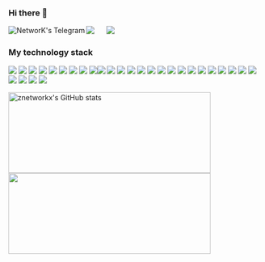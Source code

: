 ### Hi there 👋<!--, my telegram and my telegram bots-->

<a href="https://t.me/ThePrincipalSRE"><img align="left" alt="NetworK's Telegram" src="https://img.shields.io/badge/ThePrincipalSRE-black?style=social&logo=telegram&logoColor=blue" /></a>

<!--
Иконки тут:
https://simpleicons.org/?q=telegra

Бейджи тут:
https://shields.io/category/social


<a href="https://t.me/devops_tech_bot?start"><img align="left" alt="DevOps Tech Helper bot" src="https://img.shields.io/badge/devops_tech_bot-black?style=social&logo=telegram&logoColor=blue" /></a> <a href="https://github.com/znetworkx/devops_tech_bot"><img align="left" alt="GitHub Keenetic DNS bot" src="https://img.shields.io/badge/repo-black?style=social&logo=github&logoColor=blue" /></a>


<a href="https://t.me/keenetic_dns_bot?start"><img align="left" alt="Keenetic DNS bot" src="https://img.shields.io/badge/keenetic_dns_bot-black?style=social&logo=telegram&logoColor=blue" /></a> <a href="https://github.com/znetworkx/bypass_keenteic"><img align="left" alt="GitHub Keenetic DNS bot" src="https://img.shields.io/badge/repo-black?style=social&logo=github&logoColor=blue" /></a>

<!--
<a href="https://www.linkedin.com/in/znetwork/"><img align="left" alt="NetworK's LinkedIN" src="https://img.shields.io/badge/@znetwork-black?style=social&logo=linkedin&logoColor=blue" /></a>
-->
![](https://komarev.com/ghpvc/?username=znetworkx) &nbsp;&nbsp;&nbsp;&nbsp; ![](https://visitor-badge.glitch.me/badge?page_id=znetworkx.znetworkx)
<br/>

### My technology stack 
<img src="https://img.shields.io/badge/Linux-black?style=for-the-badge&logo=Linux&logoColor=blue" /> <img src="https://img.shields.io/badge/macOS-black?style=for-the-badge&logo=macOS&logoColor=green" /> <img src="https://img.shields.io/badge/Windows-black?style=for-the-badge&logo=Windows 11&logoColor=white" /> <img src="https://img.shields.io/badge/Ubuntu-black?style=for-the-badge&logo=Ubuntu&logoColor=orange" /> <img src="https://img.shields.io/badge/Debian-black?style=for-the-badge&logo=Debian&logoColor=pink" /> <img src="https://img.shields.io/badge/Ansible-black?style=for-the-badge&logo=Ansible&logoColor=white" /> <img src="https://img.shields.io/badge/Docker-black?style=for-the-badge&logo=Docker&logoColor=blue" /> <img src="https://img.shields.io/badge/Kubernetes-black?style=for-the-badge&logo=Kubernetes&logoColor=blue" /> <img src="https://img.shields.io/badge/Python-black?style=for-the-badge&logo=python&logoColor=yellow" /><img src="https://img.shields.io/badge/Bash-black?style=for-the-badge&logo=GNU Bash&logoColor=white" /> <img src="https://img.shields.io/badge/shell-black?style=for-the-badge&logo=Windows Terminal&logoColor=white" /> <img src="https://img.shields.io/badge/Git-black?style=for-the-badge&logo=Git&logoColor=red" /> <img src="https://img.shields.io/badge/GitHub-black?style=for-the-badge&logo=GitHub&logoColor=white" /> <img src="https://img.shields.io/badge/GitHub Actions-black?style=for-the-badge&logo=GitHub Actions&logoColor=green" /> <img src="https://img.shields.io/badge/GitLab-black?style=for-the-badge&logo=GitLab&logoColor=white" /> <img src="https://img.shields.io/badge/Vault-black?style=for-the-badge&logo=Vault&logoColor=white" /> <img src="https://img.shields.io/badge/Apache-black?style=for-the-badge&logo=Apache&logoColor=red" /> <img src="https://img.shields.io/badge/NGINX-black?style=for-the-badge&logo=NGINX&logoColor=white" /> <img src="https://img.shields.io/badge/HTML-black?style=for-the-badge&logo=html5&logoColor=red" /> <img src="https://img.shields.io/badge/CSS-black?style=for-the-badge&logo=CSS3&logoColor=green" /> <img src="https://img.shields.io/badge/PHP-black?style=for-the-badge&logo=PHP&logoColor=blue" /> <img src="https://img.shields.io/badge/MySQL-black?style=for-the-badge&logo=MySQL&logoColor=white" /> <img src="https://img.shields.io/badge/SQLite-black?style=for-the-badge&logo=SQLite&logoColor=blue" /> <img src="https://img.shields.io/badge/Prometheus-black?style=for-the-badge&logo=Prometheus&logoColor=white" /> <img src="https://img.shields.io/badge/Grafana-black?style=for-the-badge&logo=Grafana&logoColor=orange" /> <img src="https://img.shields.io/badge/Elasticsearch-black?style=for-the-badge&logo=Elasticsearch&logoColor=yellow" /> <img src="https://img.shields.io/badge/OpenVPN-black?style=for-the-badge&logo=OpenVPN&logoColor=orange" /> <img src="https://img.shields.io/badge/.ENV-black?style=for-the-badge&logo=.ENV&logoColor=white" /> <img src="https://img.shields.io/badge/pycharm-black?style=for-the-badge&logo=pycharm&logoColor=white" />

<!--
[![NetworK's GitHub stats-Dark](https://github-readme-stats.vercel.app/api?username=znetworkx&show_icons=true&theme=dark#gh-dark-mode-only)](https://github.com/znetworkx/)  

<!--
<a href="https://github.com/anuraghazra/github-readme-stats">
  <img align="center" src="https://github-readme-stats.vercel.app/api?username=znetworkx&show_icons=true&theme=transparent&hide_border=true&custom_title=Моя&nbsp;статистика&nbsp;на&nbsp;Github&include_all_commits=false&line_height=40" />
</a>
<a href="https://github.com/anuraghazra/github-readme-stats">
  <img align="center" src="https://github-readme-stats.vercel.app/api/top-langs/?username=znetworkx&layout=default&langs_count=5&theme=transparent&hide_border=true&custom_title=Мои&nbsp;языки&nbsp;программирования&hide_rank=true" />
</a>

-->

<a href="http://www.github.com/znetworkx"><img src="https://github-readme-stats.vercel.app/api?username=znetworkx&show_icons=true&hide=&count_private=true&title_color=0891b2&text_color=ffffff&icon_color=0891b2&bg_color=1c1917&hide_border=true&show_icons=true" alt="znetworkx's GitHub stats" width="400px" height="160px"/></a><a href="http://www.github.com/znetworkx"><img src="https://github-readme-streak-stats.herokuapp.com/?user=znetworkx&stroke=ffffff&background=1c1917&ring=0891b2&fire=0891b2&currStreakNum=ffffff&currStreakLabel=0891b2&sideNums=ffffff&sideLabels=ffffff&dates=ffffff&hide_border=true" width="400px"  height="160px" /></a>

<!--
<a href="http://www.github.com/znetworkx"><img src="https://github-readme-activity-graph.cyclic.app/graph?username=znetworkx&bg_color=1c1917&color=ffffff&line=0891b2&point=ffffff&area_color=1c1917&area=true&hide_border=true&custom_title=GitHub%20Commits%20Graph" alt="GitHub Commits Graph" /></a>
<a href="https://github.com/znetworkx" align="left"><img src="https://github-readme-stats.vercel.app/api/top-langs/?username=znetworkx&langs_count=10&title_color=0891b2&text_color=ffffff&icon_color=0891b2&bg_color=1c1917&hide_border=true&locale=en&custom_title=Top%20%Languages" alt="Top Languages" /></a>

<!--

[![Top Langs](https://github-readme-stats.vercel.app/api/top-langs/?username=znetworkx&langs_count=10&theme=dark#gh-dark-mode-only)](https://github.com/znetworkx/github-readme-stats)


[![Top Langs](https://github-readme-stats.vercel.app/api/top-langs/?username=kketg&langs_count=10&theme=dark#gh-dark-mode-only)](https://github.com/anuraghazra/github-readme-stats)

[![Top Langs](https://github-readme-stats.vercel.app/api/top-langs/?username=kketg&layout=compact&theme=dark#gh-dark-mode-only)](https://github.com/znetworkx/github-readme-stats)

<a href="https://github.com/anuraghazra/github-readme-stats">
  <img align="center" src="https://github-readme-stats.vercel.app/api/pin/?username=znetworkx&repo=bypass_keenetic" />
</a>
<a href="https://github.com/anuraghazra/convoychat">
  <img align="center" src="https://github-readme-stats.vercel.app/api/pin/?username=znetworkx&repo=bypass_keenetic" />
</a>


hi, i'm [NetworK](https://znetworkxs.ru/), a passionate self-taught freelance devops engineer from Russia. My passion for devops lies with dreaming up ideas and making them come true with nice coding and best devops practics. I take great care in the architecture, and code quality of the things I build.

i am also an open-source enthusiast and maintainer. i learned a lot from the open-source community and i love how collaboration and knowledge sharing happened through open-source.


 <img align="right" alt="GIF" src="https://github.com/abhisheknaiidu/abhisheknaiidu/blob/master/code.gif?raw=true" width="500" height="320" />
  
- 💼 any freelance work or full time remote work? do reach, [email](mailto:znetwork@me.com) :)
- 💬 ask me about anything, i am happy to help;

📈 My GitHub stats

<p align="center"> <img src="https://github-readme-stats.vercel.app/api?username=znetworkx&show_icons=true&theme=gotham" alt="znetworkx" />


[![znetworkx](https://github.com/morphIsmail/znetworkx/blob/main/assets/header.jpg)](https://t.me/devops_engeener)

## Автор телеграм ботов [![@DevOps Tech Helper bot](https://img.shields.io/badge/-Telegram-333?style=for-the-badge&logo=telegram&logoColor=27A0D9)](https://t.me/devops_tech_bot?start) и [![@Keenetic DNS bot](https://img.shields.io/badge/-Telegram-333?style=for-the-badge&logo=telegram&logoColor=27A0D9)](https://t.me/keenetic_dns_bot?start)
Меня знают как **NetworK**, я занимаюсь ИТ с 2006 года.

В 2015 году начал осваивать тему автоматизации. Делюсь своими знаниями в этой области.

### Статистика на GitHub
![GitHub stats](https://github-readme-stats.vercel.app/api?username=znetworkx&show_icons=true&hide=prs,issues,contribs&theme=dark)
![Top Langs](https://github-readme-stats.vercel.app/api/top-langs/?username=znetworkx&layout=compact&theme=dark)
### Контакты
[![Telegram](https://img.shields.io/badge/-Telegram-333?style=for-the-badge&logo=telegram&logoColor=27A0D9)](https://t.me/devops_engeener)
[![Bot](https://img.shields.io/badge/-Bot-333?style=for-the-badge)](https://t.me/devops_tech_bot?start)
[![VK](https://img.shields.io/badge/-VK-333?style=for-the-badge&logo=Vk&logoColor=27A0D9)](https://vk.com/znetwork)

[![GitHub](https://img.shields.io/badge/-GitHub-333?style=for-the-badge&logo=GitHub&logoColor=fff)](https://github.com/znetworkx)

**znetworkx/znetworkx** is a ✨ _special_ ✨ repository because its `README.md` (this file) appears on your GitHub profile.

Here are some ideas to get you started:

- 🔭 I’m currently working on ...
- 🌱 I’m currently learning ...
- 👯 I’m looking to collaborate on ...
- 🤔 I’m looking for help with ...
- 💬 Ask me about ...
- 📫 How to reach me: ...
- 😄 Pronouns: ...
- ⚡ Fun fact: ...

🚧 **my todoist stats:**
<!-- TODO-IST:START -->
<!--
🏆  7,995 Karma Points           
🌸  Completed 0 tasks today           
✅  Completed 673 tasks so far           
⏳  Longest streak is 10 days
-->
<!-- TODO-IST:END -->
